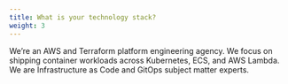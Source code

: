```yaml
---
title: What is your technology stack?
weight: 3
---
```


We’re an AWS and Terraform platform engineering agency. We focus on shipping container workloads across Kubernetes, ECS, and AWS Lambda. We are Infrastructure as Code and GitOps subject matter experts.